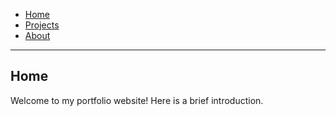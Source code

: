 - [Home](#home)
- [Projects](projects.md)
- [About](about.md)

---
## Home
Welcome to my portfolio website! Here is a brief introduction.
